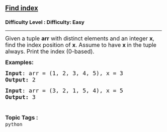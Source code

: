 <h2><a href="https://www.geeksforgeeks.org/problems/find-index-1614919939--145853/1?page=1&category=Strings,python&difficulty=Easy&sortBy=accuracy">Find index</a></h2><h3>Difficulty Level : Difficulty: Easy</h3><hr><div class="problems_problem_content__Xm_eO"><p><span style="font-size: 18px;">Given&nbsp;a tuple <strong>arr</strong> with distinct elements and an integer <strong>x</strong>, find the index position of <strong>x</strong>. Assume to have <strong>x </strong>in the tuple always. Print the index (0-based).</span></p>
<p><span style="font-size: 18px;"><strong>Examples:</strong></span></p>
<pre><span style="font-size: 18px;"><strong>Input</strong>: arr = (1, 2, 3, 4, 5), x = 3
<strong>Output:</strong> 2</span></pre>
<pre><span style="font-size: 18px;"><strong>Input</strong>: arr = (3, 2, 1, 5, 4), x = 5
<strong>Output:</strong> 3</span></pre></div><br><p><span style=font-size:18px><strong>Topic Tags : </strong><br><code>python</code>&nbsp;